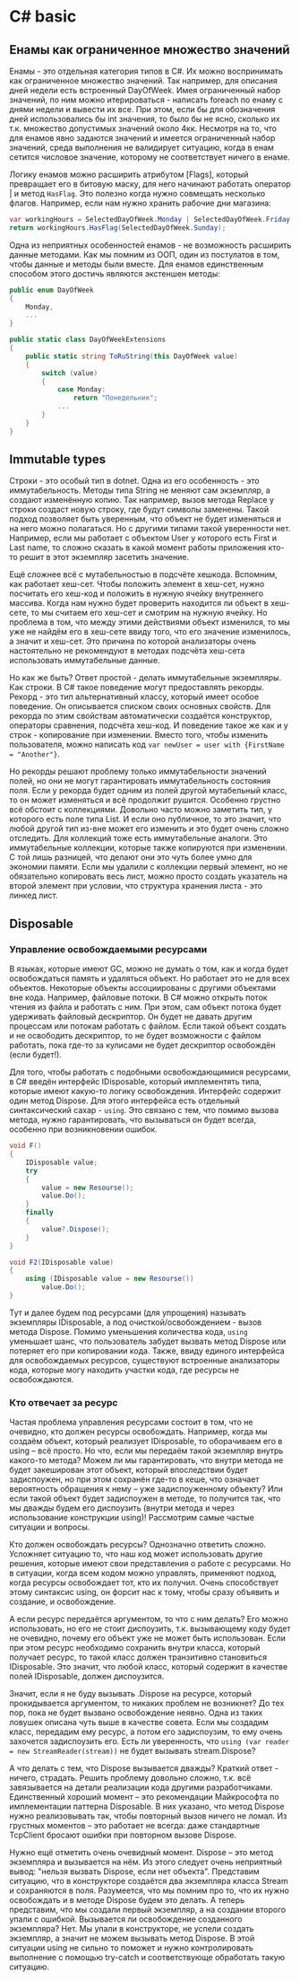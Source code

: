# C# basic

## Енамы как ограниченное множество значений

Енамы - это отдельная категория типов в C#. Их можно воспринимать как ограниченное множество значений. Так например, для описания дней недели есть встроенный DayOfWeek. Имея ограниченный набор значений, по ним можно итерироваться - написать foreach по енаму с днями недели и вывести их все. При этом, если бы для обозначения дней использовались бы int значения, то было бы не ясно, сколько их т.к. множество допустимых значений около 4кк. Несмотря на то, что для енамов явно задаются значений и имеется ограниченный набор значений, среда выполнения не валидирует ситуацию, когда в енам сетится числовое значение, которому не соответствует ничего в енаме.

Логику енамов можно расширить атрибутом [Flags], который превращает его в битовую маску, для него начинают работать оператор | и метод `HasFlag`. Это полезно когда нужно совмещать несколько флагов. Например, если нам нужно хранить рабочие дни магазина:

```csharp
var workingHours = SelectedDayOfWeek.Monday | SelectedDayOfWeek.Friday;
return workingHours.HasFlag(SelectedDayOfWeek.Sunday);
```

Одна из неприятных особенностей енамов - не возможность расширить данные методами. Как мы помним из ООП, один из постулатов в том, чтобы данные и методы были вместе. Для енамов единственным способом этого достичь являются экстеншен методы:

```csharp
public enum DayOfWeek
{
    Monday,
    ...
}

public static class DayOfWeekExtensions
{
    public static string ToRuString(this DayOfWeek value)
    {
        switch (value)
        {
            case Monday:
                return "Понедельник";
            ...
        }
    }
}

```

## Immutable types

Строки - это особый тип в dotnet. Одна из его особенность - это иммутабельность. Методы типа String не меняют сам экземпляр, а создают изменённую копию. Так например, вызов метода Replace у строки создаст новую строку, где будут символы заменены. Такой подход позволяет быть уверенным, что объект не будет изменяться и на него можно полагаться. Но с другими типами такой уверенности нет. Например, если мы работает с объектом User у которого есть First и Last name, то сложно сказать в какой момент работы приложения кто-то решит в этот экземпляр засетить значение.

Ещё сложнее всё с мутабельностью в подсчёте хешкода. Вспомним, как работает хеш-сет. Чтобы положить элемент в хеш-сет, нужно посчитать его хеш-код и положить в нужную ячейку внутреннего массива. Когда нам нужно будет проверить находится ли объект в хеш-сете, то мы считаем его хеш-сет и смотрим на нужную ячейку. Но проблема в том, что между этими действиями объект изменился, то мы уже не найдём его в хеш-сете ввиду того, что его значение изменилось, а значит и хеш-сет. Это причина по которой анализаторы очень настоятельно не рекомендуют в методах подсчёта хеш-сета использовать иммутабельные данные.

Но как же быть? Ответ простой - делать иммутабельные экземпляры. Как строки. В C# такое поведение могут предоставлять рекорды. Рекорд - это тип альтернативный классу, который имеет особое поведение. Он описывается списком своих основных свойств. Для рекорда по этим свойствам автоматически создаётся конструктор, операторы сравнения, подсчёта хеш-код. И поведение такое же как и у строк - копирование при изменении. Вместо того, чтобы изменить пользователя, можно написать код `var newUser = user with {FirstName = "Another"}`.

Но рекорды решают проблему только иммутабельности значений полей, но они не могут гарантировать иммутабельность состояния поля. Если у рекорда будет одним из полей другой мутабельный класс, то он может изменяться и всё продолжит рушится. Особенно грустно всё обстоит с коллекциями. Довольно часто можно заметить тип, у которого есть поле типа List. И если оно публичное, то это значит, что любой другой тип из-вне может его изменить и это будет очень сложно отследить. Для коллекций тоже есть иммутабельные аналоги. Это иммутабельные коллекции, которые также копируются при изменении. С той лишь разницей, что делают они это чуть более умно для экономии памяти. Если мы удалили с коллекции первый элемент, но не обязательно копировать весь лист, можно просто создать указатель на второй элемент при условии, что структура хранения листа - это линкед лист.

## Disposable

### Управление освобождаемыми ресурсами

В языках, которые имеют GC, можно не думать о том, как и когда будет освобождаться память и удаляться объект. Но работает это не для всех объектов. Некоторые объекты ассоциированы с другими объектами вне кода. Например, файловые потоки. В C# можно открыть поток чтения из файла и работать с ним. При этом, сам объект потока будет удерживать файловый дескриптор. Он будет не давать другим процессам или потокам работать с файлом. Если такой объект создать и не освободить дескриптор, то не будет возможности с файлом работать, пока где-то за кулисами не будет дескриптор освобождён (если будет!).

Для того, чтобы работать с подобными освобождающимися ресурсами, в C# введён интерфейс IDisposable, который имплементять типа, которые имеют какую-то логику освобождения. Интерфейс содержит один метод Dispose. Для этого интерфейса есть отдельный синтаксический сахар - `using`. Это связано с тем, что помимо вызова метода, нужно гарантировать, что вызываться он будет всегда, особенно при возникновении ошибок.

```csharp
void F()
{
    IDisposable value;
    try
    {
        value = new Resourse();
        value.Do();
    }
    finally
    {
        value?.Dispose();
    }
}

void F2(IDisposable value)
{
    using (IDisposable value = new Resourse())
        value.Do();
}
```

Тут и далее будем под ресурсами (для упрощения) называть экземпляры IDisposable, а под очисткой/освобождением - вызов метода Dispose. Помимо уменьшения количества кода, `using` уменьшает шанс, что пользователь забудет вызвать метод Dispose или потеряет его при копировании кода. Также, ввиду единого интерфейса для освобождаемых ресурсов, существуют встроенные анализаторы кода, которые могу находить участки кода, где ресурсы не освобождаются.

### Кто отвечает за ресурс

Частая проблема управления ресурсами состоит в том, что не очевидно, кто должен ресурсы освобождать. Например, когда мы создаём объект, который реализует IDisposable, то оборачиваем его в using – всё просто. Но что, если мы передаём такой экземпляр внутрь какого-то метода? Можем ли мы гарантировать, что внутри метода не будет закеширован этот объект, который впоследствии будет задиспоужен, но при этом сохранён где-то в кеше, что означает вероятность обращения к нему – уже задиспоуженному объекту? Или если такой объект будет задиспоужен в методе, то получится так, что мы дважды будем его диспоузить (внутри метода и через использование конструкции using)! Рассмотрим самые частые ситуации и вопросы.

Кто должен освобождать ресурсы? Однозначно ответить сложно. Усложняет ситуацию то, что наш код может использовать другие решения, которые имеют свои представления о работе с ресурсами. Но в ситуации, когда всем кодом можно управлять, применяют подход, когда ресурсы освобождает тот, кто их получил. Очень способствует этому синтаксис using, он форсит нас к тому, чтобы сразу объявить и создание, и освобождение.

А если ресурс передаётся аргументом, то что с ним делать? Его можно использовать, но его не стоит диспоузить, т.к. вызывающему коду будет не очевидно, почему его объект уже не может быть использован. Если при этом ресурс необходимо сохранить внутри класса, который получает ресурс, то такой класс должен транзитивно становиться IDisposable. Это значит, что любой класс, который содержит в качестве полей IDisposable, должен диспоузится.

Значит, если я не буду вызывать .Dispose на ресурсе, который прокидывается аргументом, то никаких проблем не возникнет? До тех пор, пока не будет вызвано освобождение неявно. Одна из таких ловушек описана чуть выше в качестве совета. Если мы создадим класс, передадим ему ресурс, а потом его задиспоузим, то ему очень захочется задиспоузить его. Есть ли уверенность, что `using (var reader = new StreamReader(stream))` не будет вызывать stream.Dispose?

А что делать с тем, что Dispose вызывается дважды? Краткий ответ - ничего, страдать. Решить проблему довольно сложно, т.к. всё завязывается на детали реализации кода другими разработчиками. Единственный хороший момент – это рекомендации Майкрософта по имплементации паттерна Disposable. В них указано, что метод Dispose нужно реализовывать так, чтобы повторный вызов ничего не ломал. Из грустных моментов – это работает не всегда: даже стандартные TcpClient бросают ошибки при повторном вызове Dispose.

Нужно ещё отметить очень очевидный момент. Dispose – это метод экземпляра и вызывается на нём. Из этого следует очень неприятный вывод: "нельзя вызвать Dispose, если нет объекта". Представим ситуацию, что в конструкторе создаётся два экземпляра класса Stream и сохраняются в поля. Разумеется, что мы помним про то, что их нужно освобождать и в методе Dispose будем это делать. А теперь представим, что мы создали первый экземпляр, а на создании второго упали с ошибкой. Вызывается ли освобождение созданного экземпляра? Нет. Мы упали в конструкторе, не успели создать экземпляр, а значит не можем вызывать метод Dispose. В этой ситуации using не сильно то поможет и нужно контролировать выполнение с помощью try-catch и соответствующе обработать такую ситуацию.
